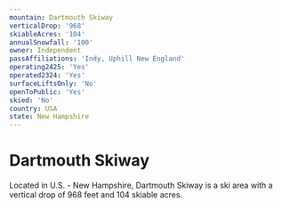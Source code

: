 ```yaml
---
mountain: Dartmouth Skiway
verticalDrop: '968'
skiableAcres: '104'
annualSnowfall: '100'
owner: Independent
passAffiliations: 'Indy, Uphill New England'
operating2425: 'Yes'
operated2324: 'Yes'
surfaceLiftsOnly: 'No'
openToPublic: 'Yes'
skied: 'No'
country: USA
state: New Hampshire
---
```


# Dartmouth Skiway

Located in U.S. - New Hampshire, Dartmouth Skiway is a ski area with a vertical drop of 968 feet and 104 skiable acres.
